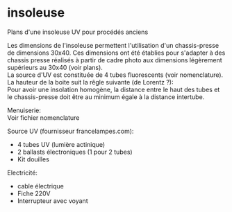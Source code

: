 # insoleuse
Plans d'une insoleuse UV pour procédés anciens

Les dimensions de l'insoleuse permettent l'utilisation d'un chassis-presse de dimensions 30x40. Ces dimensions ont été établies pour s'adapter à des chassis presse réalisés à partir de cadre photo aux dimensions légèrement supérieurs au 30x40 (voir plans).  
La source d'UV est constituée de 4 tubes fluorescents (voir nomenclature).  
La hauteur de la boite suit la rêgle suivante  (de Lorentz ?):  
Pour avoir une insolation homogène, la distance entre le haut des tubes et le chassis-presse doit être au minimum égale à la distance intertube.
  
Menuiserie:  
Voir fichier nomenclature  

Source UV (fournisseur francelampes.com):  
- 4 tubes UV (lumière actinique)  
- 2 ballasts électroniques (1 pour 2 tubes)  
- Kit douilles  

Electricité:
- cable électrique
- Fiche 220V
- Interrupteur avec voyant

  
  


